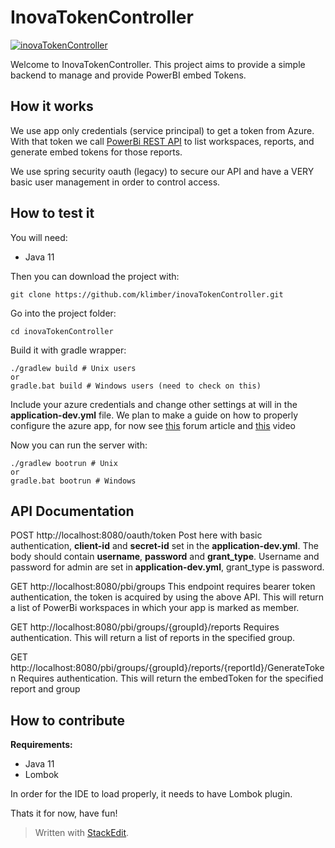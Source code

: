 # InovaTokenController

[![inovaTokenController](https://circleci.com/gh/klimber/inovaTokenController.svg?style=shield&circle_token=c98ce676e01dcd456ba3c7f6c2c7e8f821f93e02)](https://github.com/klimber/inovaTokenController)

Welcome to InovaTokenController. This project aims to provide a simple backend to manage and provide PowerBI embed Tokens.

## How it works

We use app only credentials (service principal) to get a token from Azure. With that token we call [PowerBi REST API](https://docs.microsoft.com/en-us/rest/api/power-bi/) to list workspaces, reports, and generate embed tokens for those reports.

We use spring security oauth (legacy) to secure our API and have a VERY basic user management in order to control access.

## How to test it

You will need:

 - Java 11

Then you can download the project with:

    git clone https://github.com/klimber/inovaTokenController.git

Go into the project folder:

    cd inovaTokenController

Build it with gradle wrapper:

    ./gradlew build # Unix users
    or
    gradle.bat build # Windows users (need to check on this)

Include your azure credentials and change other settings at will in the **application-dev.yml** file.
We plan to make a guide on how to properly configure the  azure app, for now see [this](https://community.powerbi.com/t5/Developer/App-only-authentication-oAuth2-token-request/td-p/759839) forum article and [this](https://www.youtube.com/watch?v=ZhMfpdXLIw0) video

Now you can run the server with:

    ./gradlew bootrun # Unix
    or
    gradle.bat bootrun # Windows

## API Documentation

POST    http://localhost:8080/oauth/token
Post here with basic authentication, **client-id** and **secret-id** set in the **application-dev.yml**. The body should contain **username**, **password** and **grant_type**. Username and password for admin are set in **application-dev.yml**, grant_type is password.

GET http://localhost:8080/pbi/groups
This endpoint requires bearer token authentication, the token is acquired by using the above API. This will return a list of PowerBi workspaces in which your app is marked as member.

GET http://localhost:8080/pbi/groups/{groupId}/reports
Requires authentication. This will return a list of reports in the specified group.

GET http://localhost:8080/pbi/groups/{groupId}/reports/{reportId}/GenerateToken
Requires authentication. This will return the embedToken for the specified report and group

## How to contribute

**Requirements:**

 - Java 11
 - Lombok

In order for the IDE to load properly, it needs to have Lombok plugin.

Thats it for now, have fun!

> Written with [StackEdit](https://stackedit.io/).
